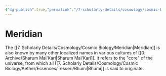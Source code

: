 ```yaml
---
{"dg-publish":true,"permalink":"/7-scholarly-details/cosmology/cosmic-biology/meridian/","noteIcon":""}
---
```


# Meridian

The [[7. Scholarly Details/Cosmology/Cosmic Biology/Meridian\|Meridian]] is also known by many other localized names in various cultures of [[0. Archive/Sharum Mal'Kari\|Sharum Mal'Kari]]. It refers to the "core" of the universe, from which all [[7. Scholarly Details/Cosmology/Cosmic Biology/Aether/Essences/Tesseri/Bhumi\|Bhumi]] is said to originate. 


